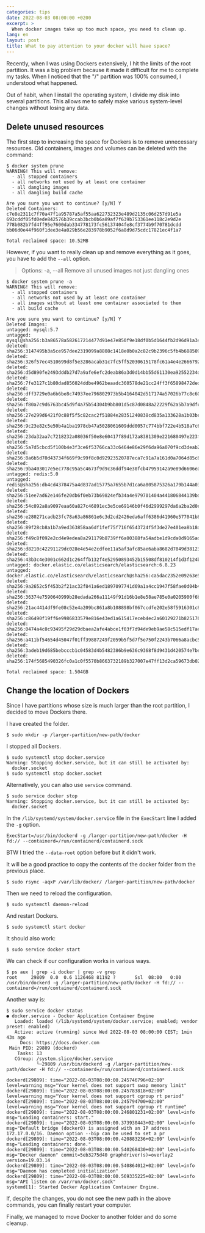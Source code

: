 ```yaml
---
categories: tips
date: 2022-08-03 08:00:00 +0200
excerpt: >
  When docker images take up too much space, you need to clean up.
lang: en
layout: post
title: What to pay attention to your docker will have space?
---
```


Recently, when I was using Dockers extensively,
I hit the limits of the root partition.
It was a big problem because it made it difficult for me to complete my tasks.
When I noticed that the "/" partition was 100% consumed,
I understood what happened.

Out of habit, when I install the operating system,
I divide my disk into several partitions.
This allows me to safely make various system-level changes without losing any data.

## Delete unused resources

The first step to increasing the space for Dockers is to remove unnecessary resources.
Old containers, images and volumes can be deleted with the command:

```console
$ docker system prune
WARNING! This will remove:
  - all stopped containers
  - all networks not used by at least one container
  - all dangling images
  - all dangling build cache

Are you sure you want to continue? [y/N] Y
Deleted Containers:
c7e8e2311c7f70a47f1a95787a5af55aa622732323e489d2135c06d257d91e5a
693cddf05fd0ede842576b39ccab3bcb0b6a89af7f639b753361ee118c2e9d2e
778b082b7fd4ff95e7600dab334778173fc56137404fe8cf3774b9f70781dcdd
bb06d0e44f960f1dee3e4a029b56e283978b9052f6a8d9d75cdc17821ec4f1a7

Total reclaimed space: 10.52MB
```

However, if you want to really clean up
and remove everything as it goes,
you have to add the `--all` option.

> Options: -a, --all
> Remove all unused images not just dangling ones

```console
$ docker system prune -a
WARNING! This will remove:
  - all stopped containers
  - all networks not used by at least one container
  - all images without at least one container associated to them
  - all build cache

Are you sure you want to continue? [y/N] Y
Deleted Images:
untagged: mysql:5.7
untagged: mysql@sha256:b3a86578a582617214477d91e47e850f9e18df0b5d1644fb2d96d91a340b8972
deleted: sha256:3147495b3a5ce957dee2319099a8808c1418e0b0a2c82c9b2396c5fb4b688509
deleted: sha256:326f57ec4510699d8f5e3286acab31c7fc5ff52030615178fc61a4e4e2666792
deleted: sha256:d5d890fe2493dddb27d7a9afe6efc2deab86a3d0d14bb55d61130ea92552234d
deleted: sha256:7fe3127c1b80dad856024ddbe4962beaadc360578de21cc24ff3f65898472ded
deleted: sha256:dff3729e0a6b6be8c74937ee796802973b5b4164042d517174a57026b77c8c60
deleted: sha256:f80a7c9d6763bc45d9f4a75b54304b9bb801d5c87d0848a22229f62a5b7a9dfc
deleted: sha256:27e299d6421f0c88f5f5c82cac2f51884e28351240838cd835a133628a1b03bc
deleted: sha256:9c23e82c5e50b4a1ba1978cb47a5028061609ddd0057c774bbf722e4b518a7c6
deleted: sha256:23da32aa7c7218232a08036f50e8e60417f89d172a8381309e221680497e223f
deleted: sha256:5a7d5cbcd5f100b4e3f3ce6f53766ca33c6464e86e29f6da96a070f9cd3deab2
deleted: sha256:8a6b5d70d43734f669f9c99f8c0d92923520787eca7c91a7a161d0a7064d85c8
deleted: sha256:9ba403017e5ec778c95a5c4673f9d9c36ddf94e30fcb47959142a9e89d6606ea
untagged: redis:5.0
untagged: redis@sha256:db4cd4378475a4d837ad15775a7655b7d1ca6a805875326a179b144a032a4816
deleted: sha256:51ee7ad62e146fe20db6f0eb73b69824efb34a4e979701404a441806844139bd
deleted: sha256:54c092a8a9097eaa60a827c46891ec3e5ce69146b0f46d2999297da6a2ba2d0c
deleted: sha256:e280271cadb23fc78a63a86861e6c3d2cd2426eda6aff6386d41960e577041b8
deleted: sha256:89f28cb8a1b7a9ed363858aa6df1fef75f716f6543724f5f3de27e401ea8b18d
deleted: sha256:f49c8f092e2cd4e9edea8a291179b8739ff6a00388fa54adbe1d9cda0d9165ad
deleted: sha256:d8210c42291129dc028e4e54e2cdfee11a5af3afc85ae6aba8682d7049d38123
deleted: sha256:43b3c4e3001c662d1c264ffb132f4e52950893452b15508df810214f1d3f124b
untagged: docker.elastic.co/elasticsearch/elasticsearch:6.8.23
untagged: docker.elastic.co/elasticsearch/elasticsearch@sha256:ca5dac2352e09263e55cccac445d69a0d2eec9c8c26a4c95c3b1430de1f427f2
deleted: sha256:9a2652c5f453b2f21ac32f841a6ed1897097741d69a1a4cc1947f58fae0d04b4
deleted: sha256:36374e7590640999b28edada266a11149f91d16b1e8e58ae785e0a0205900f6b
deleted: sha256:21ac4414df9fe08c52e4a209bc861a8b108898bf067ccdfe202e58f5916301c8
deleted: sha256:c86490f19ff6e9986833579e816e43ed1a615417eceb4ec2a60129271b825176
deleted: sha256:0474a4c0c93495f29d29dbaea2afe4abce1f03f7d94de9eb9ae58c515edf17ae
deleted: sha256:a411bf54654d45047f01ff39887249f2059b5f5d7f5e750f2243b7066a8acbc5
deleted: sha256:3adeb19d685bebcccb1c04583d4b5482386b9e636c9368f8d9431d420574e7be
deleted: sha256:174f5685490326fc0a1c0f5570b8663732189b327007e47ff13d2ca59673db02

Total reclaimed space: 1.504GB
```

## Change the location of Dockers

Since I have partitions whose size is much larger than the root partition,
I decided to move Dockers there.

I have created the folder.

```console
$ sudo mkdir -p /larger-partition/new-path/docker
```

I stopped all Dockers.

```console
$ sudo systemctl stop docker.service
Warning: Stopping docker.service, but it can still be activated by:
  docker.socket
$ sudo systemctl stop docker.socket
```

Alternatively, you can also use `service` command.

```console
$ sudo service docker stop
Warning: Stopping docker.service, but it can still be activated by:
  docker.socket
```

In the `/lib/systemd/system/docker.service` file
in the `ExecStart` line I added the `-g` option.

```text
ExecStart=/usr/bin/dockerd -g /larger-partition/new-path/docker -H fd:// --containerd=/run/containerd/containerd.sock
```

BTW I tried the `--data-root` option before but it didn't work.

It will be a good practice to copy the contents of the docker folder from the previous place.

```console
$ sudo rsync -aqxP /var/lib/docker/ /larger-partition/new-path/docker
```

Then we need to reload the configuration.

```console
$ sudo systemctl daemon-reload
```

And restart Dockers.

```console
$ sudo systemctl start docker
```

It should also work:

```console
$ sudo service docker start
```

We can check if our configuration works in various ways.

```console
$ ps aux | grep -i docker | grep -v grep
root     29809  0.0  0.6 1126468 81192 ?       Ssl  08:00   0:00 /usr/bin/dockerd -g /larger-partition/new-path/docker -H fd:// --containerd=/run/containerd/containerd.sock
```

Another way is:

```console
$ sudo service docker status
● docker.service - Docker Application Container Engine
   Loaded: loaded (/lib/systemd/system/docker.service; enabled; vendor preset: enabled)
   Active: active (running) since Wed 2022-08-03 08:00:00 CEST; 1min 43s ago
     Docs: https://docs.docker.com
 Main PID: 29809 (dockerd)
    Tasks: 13
   CGroup: /system.slice/docker.service
           └─29809 /usr/bin/dockerd -g /larger-partition/new-path/docker -H fd:// --containerd=/run/containerd/containerd.sock

dockerd[29809]: time="2022-08-03T08:00:00.245746796+02:00" level=warning msg="Your kernel does not support swap memory limit"
dockerd[29809]: time="2022-08-03T08:00:00.245783818+02:00" level=warning msg="Your kernel does not support cgroup rt period"
dockerd[29809]: time="2022-08-03T08:00:00.245794700+02:00" level=warning msg="Your kernel does not support cgroup rt runtime"
dockerd[29809]: time="2022-08-03T08:00:00.246801231+02:00" level=info msg="Loading containers: start."
dockerd[29809]: time="2022-08-03T08:00:00.373930443+02:00" level=info msg="Default bridge (docker0) is assigned with an IP address 172.17.0.0/16. Daemon option --bip can be used to set a pr
dockerd[29809]: time="2022-08-03T08:00:00.420883236+02:00" level=info msg="Loading containers: done."
dockerd[29809]: time="2022-08-03T08:00:00.540268430+02:00" level=info msg="Docker daemon" commit=5eb3275d40 graphdriver(s)=overlay2 version=19.03.14
dockerd[29809]: time="2022-08-03T08:00:00.540864012+02:00" level=info msg="Daemon has completed initialization"
dockerd[29809]: time="2022-08-03T08:00:00.569335225+02:00" level=info msg="API listen on /var/run/docker.sock"
systemd[1]: Started Docker Application Container Engine.
```

If, despite the changes, you do not see the new path in the above commands,
you can finally restart your computer.

Finally, we managed to move Docker to another folder and do some cleanup.
